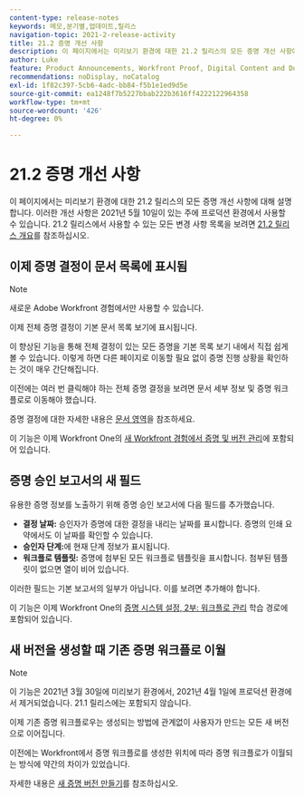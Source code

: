 ```yaml
---
content-type: release-notes
keywords: 메모,분기별,업데이트,릴리스
navigation-topic: 2021-2-release-activity
title: 21.2 증명 개선 사항
description: 이 페이지에서는 미리보기 환경에 대한 21.2 릴리스의 모든 증명 개선 사항에 대해 설명합니다. 이러한 개선 사항은 2021년 5월 10일이 있는 주에 프로덕션 환경에서 사용할 수 있습니다. 21.2 릴리스에서 사용할 수 있는 모든 변경 사항 목록은 21.2 릴리스 개요 를 참조하십시오.
author: Luke
feature: Product Announcements, Workfront Proof, Digital Content and Documents
recommendations: noDisplay, noCatalog
exl-id: 1f82c397-5cb6-4adc-bb84-f5b1e1ed9d5e
source-git-commit: ea1248f7b5227bbab222b3616ff4222122964358
workflow-type: tm+mt
source-wordcount: '426'
ht-degree: 0%

---
```


# 21.2 증명 개선 사항

이 페이지에서는 미리보기 환경에 대한 21.2 릴리스의 모든 증명 개선 사항에 대해 설명합니다. 이러한 개선 사항은 2021년 5월 10일이 있는 주에 프로덕션 환경에서 사용할 수 있습니다. 21.2 릴리스에서 사용할 수 있는 모든 변경 사항 목록을 보려면 [21.2 릴리스 개요](../../../product-announcements/product-releases/21.2-release-activity/21-2-release-overview.md)를 참조하십시오.

## 이제 증명 결정이 문서 목록에 표시됨

>[!NOTE]
>
>새로운 Adobe Workfront 경험에서만 사용할 수 있습니다.

이제 전체 증명 결정이 기본 문서 목록 보기에 표시됩니다.

이 향상된 기능을 통해 전체 결정이 있는 모든 증명을 기본 목록 보기 내에서 직접 쉽게 볼 수 있습니다. 이렇게 하면 다른 페이지로 이동할 필요 없이 증명 진행 상황을 확인하는 것이 매우 간단해집니다.

이전에는 여러 번 클릭해야 하는 전체 증명 결정을 보려면 문서 세부 정보 및 증명 워크플로로 이동해야 했습니다.

증명 결정에 대한 자세한 내용은 [문서 영역](../../../documents/managing-documents/documents-area.md)을 참조하세요.

이 기능은 이제 Workfront One의 [새 Workfront 경험에서 증명 및 버전 관리](https://one.workfront.com/s/learningpath3/manage-proofs-and-versions-in-the-new-workfront-experience-MCPBYNLTQSS5H4NG7C27IPCVR5YA)에 포함되어 있습니다.

## 증명 승인 보고서의 새 필드

유용한 증명 정보를 노출하기 위해 증명 승인 보고서에 다음 필드를 추가했습니다.

* **결정 날짜:** 승인자가 증명에 대한 결정을 내리는 날짜를 표시합니다. 증명의 인쇄 요약에서도 이 날짜를 확인할 수 있습니다.
* **승인자 단계:**&#x200B;에 현재 단계 정보가 표시됩니다.
* **워크플로 템플릿:** 증명에 첨부된 모든 워크플로 템플릿을 표시합니다. 첨부된 템플릿이 없으면 열이 비어 있습니다.

이러한 필드는 기본 보고서의 일부가 아닙니다. 이를 보려면 추가해야 합니다.

이 기능은 이제 Workfront One의 [증명 시스템 설정, 2부: 워크플로 관리](https://one.workfront.com/s/learningpath3/proof-system-setups-part-2-workflow-management-MCKUF6NTIJ6BGMXHBCXXX6NN53EA) 학습 경로에 포함되어 있습니다.

## 새 버전을 생성할 때 기존 증명 워크플로 이월

>[!NOTE]
>
>이 기능은 2021년 3월 30일에 미리보기 환경에서, 2021년 4월 1일에 프로덕션 환경에서 제거되었습니다. 21.1 릴리스에는 포함되지 않습니다.

이제 기존 증명 워크플로우는 생성되는 방법에 관계없이 사용자가 만드는 모든 새 버전으로 이어집니다.

이전에는 Workfront에서 증명 워크플로를 생성한 위치에 따라 증명 워크플로가 이월되는 방식에 약간의 차이가 있었습니다.

자세한 내용은 [새 증명 버전 만들기](../../../review-and-approve-work/proofing/managing-proofs-within-workfront/create-new-proof-version.md)를 참조하십시오.
